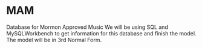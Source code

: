 # MAM
Database for Mormon Approved Music
We will be using SQL and MySQLWorkbench to get information for this database and finish the model. The model will be in 3rd Normal Form. 
